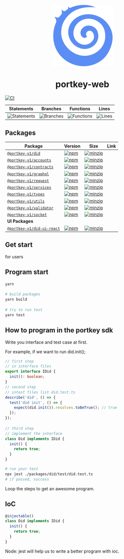 <p align="center">
  <a href="https://portkeydocs.readthedocs.io/en/pre-release/PortkeyDIDSDK/index.html">
    <img width="200" src= "./logo.png"/>
  </a>
</p>

<h1 align="center">portkey-web</h1>

[![CI](https://github.com/Portkey-Wallet/portkey-web/actions/workflows/CI.yml/badge.svg)](https://github.com/Portkey-Wallet/portkey-web/actions/workflows/CI.yml)

| Statements                  | Branches                | Functions                 | Lines             |
| --------------------------- | ----------------------- | ------------------------- | ----------------- |
| ![Statements](https://img.shields.io/badge/statements-99.18%25-brightgreen.svg?style=flat) | ![Branches](https://img.shields.io/badge/branches-97.56%25-brightgreen.svg?style=flat) | ![Functions](https://img.shields.io/badge/functions-96.44%25-brightgreen.svg?style=flat) | ![Lines](https://img.shields.io/badge/lines-99.23%25-brightgreen.svg?style=flat) |


## Packages

| Package                                                   | Version                                                                                                                                       | Size                                                                                                                                                             | Link                                                                      |
|-----------------------------------------------------------|-----------------------------------------------------------------------------------------------------------------------------------------------|------------------------------------------------------------------------------------------------------------------------------------------------------------------|---------------------------------------------------------------------------|
| [`@portkey-v1/did`](packages/did)                     | [![npm](https://img.shields.io/npm/v/@portkey-v1/did)](https://www.npmjs.com/package/@portkey-v1/did)                     | [![minzip](https://img.shields.io/bundlephobia/minzip/@portkey-v1/did)](https://bundlephobia.com/package/@portkey-v1/did)                     |                                                                           |
| [`@portkey-v1/accounts`](packages/accounts)                     | [![npm](https://img.shields.io/npm/v/@portkey-v1/accounts)](https://www.npmjs.com/package/@portkey-v1/accounts)                     | [![minzip](https://img.shields.io/bundlephobia/minzip/@portkey-v1/accounts)](https://bundlephobia.com/package/@portkey-v1/accounts)                       |                                                                           |
| [`@portkey-v1/contracts`](packages/contracts)                     | [![npm](https://img.shields.io/npm/v/@portkey-v1/contracts)](https://www.npmjs.com/package/@portkey-v1/contracts)                     | [![minzip](https://img.shields.io/bundlephobia/minzip/@portkey-v1/contracts)](https://bundlephobia.com/package/@portkey-v1/contracts) |
| [`@portkey-v1/graphql`](packages/graphql)                     | [![npm](https://img.shields.io/npm/v/@portkey-v1/graphql)](https://www.npmjs.com/package/@portkey-v1/graphql)                     | [![minzip](https://img.shields.io/bundlephobia/minzip/@portkey-v1/graphql)](https://bundlephobia.com/package/@portkey-v1/graphql)                     |                                                                           |
| [`@portkey-v1/request`](packages/request)                     | [![npm](https://img.shields.io/npm/v/@portkey-v1/request)](https://www.npmjs.com/package/@portkey-v1/request)                     | [![minzip](https://img.shields.io/bundlephobia/minzip/@portkey-v1/request)](https://bundlephobia.com/package/@portkey-v1/request)                                    |
| [`@portkey-v1/services`](packages/services)                     | [![npm](https://img.shields.io/npm/v/@portkey-v1/services)](https://www.npmjs.com/package/@portkey-v1/services)                     | [![minzip](https://img.shields.io/bundlephobia/minzip/@portkey-v1/services)](https://bundlephobia.com/package/@portkey-v1/services)                                          |
| [`@portkey-v1/types`](packages/types)                     | [![npm](https://img.shields.io/npm/v/@portkey-v1/types)](https://www.npmjs.com/package/@portkey-v1/types)                     | [![minzip](https://img.shields.io/bundlephobia/minzip/@portkey-v1/types)](https://bundlephobia.com/package/@portkey-v1/types)                 |                                                                           |
| [`@portkey-v1/utils`](packages/utils)                     | [![npm](https://img.shields.io/npm/v/@portkey-v1/utils)](https://www.npmjs.com/package/@portkey-v1/utils)                     | [![minzip](https://img.shields.io/bundlephobia/minzip/@portkey-v1/utils)](https://bundlephobia.com/package/@portkey-v1/utils)                         |                                                                           |
| [`@portkey-v1/validator`](packages/validator)                     | [![npm](https://img.shields.io/npm/v/@portkey-v1/validator)](https://www.npmjs.com/package/@portkey-v1/validator)                     | [![minzip](https://img.shields.io/bundlephobia/minzip/@portkey-v1/validator)](https://bundlephobia.com/package/@portkey-v1/validator)                               |                                                                           |
| [`@portkey-v1/socket`](packages/socket)                     | [![npm](https://img.shields.io/npm/v/@portkey-v1/utils)](https://www.npmjs.com/package/@portkey-v1/socket)                     | [![minzip](https://img.shields.io/bundlephobia/minzip/@portkey-v1/socket)](https://bundlephobia.com/package/@portkey-v1/socket)|
| **UI Packages**                                            |                                                                                                                                               |                                                                                                                                                                  |                                                                           |
| [`@portkey-v1/did-ui-react`](packages/did-ui-react)                     | [![npm](https://img.shields.io/npm/v/@portkey-v1/did-ui-react)](https://www.npmjs.com/package/@portkey-v1/did-ui-react)                     | [![minzip](https://img.shields.io/bundlephobia/minzip/@portkey-v1/did-ui-react)](https://bundlephobia.com/package/@portkey-v1/did-ui-react) 

## Get start

for users

## Program start

```bash
yarn

# build packages
yarn build

# try to run test
yarn test
```

## How to program in the portkey sdk

Write you interface and test case at first.

For example, if we want to run did.init();

```typescript
// first step
// in interface files
export interface IDid {
  init(): boolean;
}
// second step
// intest files list did.test.ts
describe('did', () => {
  test('did init', () => {
    expect(did.init()).resolves.toBeTrue(); // true
  });
});

// third step
// implement the interface
class Did implements IDid {
  init() {
    return true;
  }
}
```

```bash
# run your test
npx jest ./packages/did/test/did.test.ts
# if passed, success
```

Loop the steps to get an awesome program.

## IoC

```typescript
@injectable()
class Did implements IDid {
  init() {
    return true;
  }
}
```

Node: jest will help us to write a better program with ioc.
